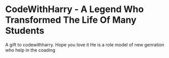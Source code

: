 # CodeWithHarry - A Legend Who Transformed The Life Of Many Students
A gift to codewithharry. Hope you love it
He is a role model of new genration who help in the coading
